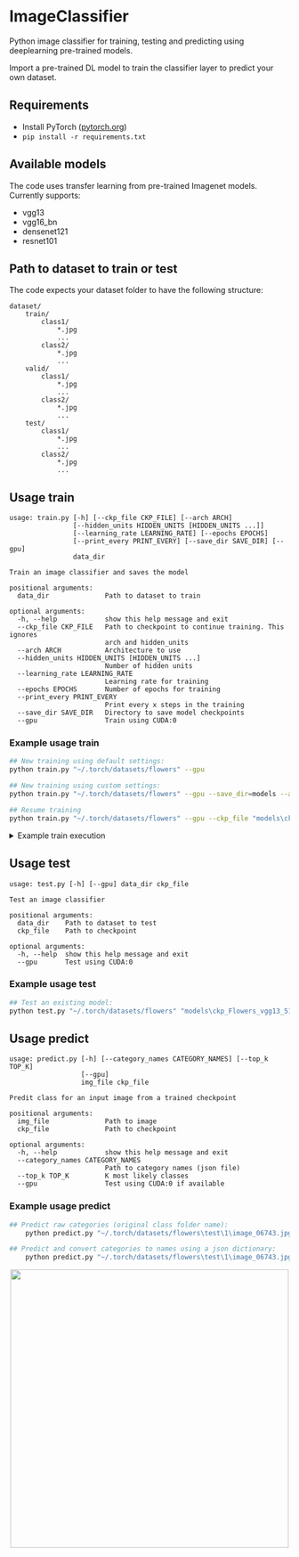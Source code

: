 # ImageClassifier
Python image classifier for training, testing and predicting using deeplearning pre-trained models.

Import a pre-trained DL model to train the classifier layer to predict your own dataset.

## Requirements
- Install PyTorch ([pytorch.org](http://pytorch.org))
- `pip install -r requirements.txt`

## Available models
The code uses transfer learning from pre-trained Imagenet models. Currently supports:
- vgg13
- vgg16_bn
- densenet121
- resnet101

## Path to dataset to train or test
The code expects your dataset folder to have the following structure:

	dataset/
		train/
			class1/
				*.jpg
				...
			class2/
				*.jpg
				...
		valid/
			class1/
				*.jpg
				...
			class2/
				*.jpg
				...
		test/
			class1/
				*.jpg
				...
			class2/
				*.jpg
				...

## Usage train
```
usage: train.py [-h] [--ckp_file CKP_FILE] [--arch ARCH]
                [--hidden_units HIDDEN_UNITS [HIDDEN_UNITS ...]]
                [--learning_rate LEARNING_RATE] [--epochs EPOCHS]
                [--print_every PRINT_EVERY] [--save_dir SAVE_DIR] [--gpu]
                data_dir

Train an image classifier and saves the model

positional arguments:
  data_dir              Path to dataset to train

optional arguments:
  -h, --help            show this help message and exit
  --ckp_file CKP_FILE   Path to checkpoint to continue training. This ignores
                        arch and hidden_units
  --arch ARCH           Architecture to use
  --hidden_units HIDDEN_UNITS [HIDDEN_UNITS ...]
                        Number of hidden units
  --learning_rate LEARNING_RATE
                        Learning rate for training
  --epochs EPOCHS       Number of epochs for training
  --print_every PRINT_EVERY
                        Print every x steps in the training
  --save_dir SAVE_DIR   Directory to save model checkpoints
  --gpu                 Train using CUDA:0
```
### Example usage train
```bash
## New training using default settings:
python train.py "~/.torch/datasets/flowers" --gpu

## New training using custom settings:
python train.py "~/.torch/datasets/flowers" --gpu --save_dir=models --arch=vgg13 --learning_rate=0.001 --hidden_units 512 256 --epochs 10 

## Resume training
python train.py "~/.torch/datasets/flowers" --gpu --ckp_file "models\ckp_Flowers_vgg13_512_256_0.0001_20_best.pth" --epoch 10
```
<details>
  <summary>Example train execution</summary>
  <!-- have to be followed by an empty line! -->
	Note that time indicates validation time/last training steps time/remaining time

	python train.py "~/.torch/datasets/flowers" --save_dir=models --arch=vgg13 --learning_rate=0.001 --hidden_units 512 256 --epochs 10 --gpu

	Loading dataset Flowers from ~/.torch/datasets/flowers
	##############################
	Creating model: vgg13 with hidden_units: 512 256 and nclass: 102
	VGG(
	  (features): Sequential(
		(0): Conv2d(3, 64, kernel_size=(3, 3), stride=(1, 1), padding=(1, 1))
		(1): ReLU(inplace)
		(2): Conv2d(64, 64, kernel_size=(3, 3), stride=(1, 1), padding=(1, 1))
		(3): ReLU(inplace)
		(4): MaxPool2d(kernel_size=2, stride=2, padding=0, dilation=1, ceil_mode=False)
		(5): Conv2d(64, 128, kernel_size=(3, 3), stride=(1, 1), padding=(1, 1))
		(6): ReLU(inplace)
		(7): Conv2d(128, 128, kernel_size=(3, 3), stride=(1, 1), padding=(1, 1))
		(8): ReLU(inplace)
		(9): MaxPool2d(kernel_size=2, stride=2, padding=0, dilation=1, ceil_mode=False)
		(10): Conv2d(128, 256, kernel_size=(3, 3), stride=(1, 1), padding=(1, 1))
		(11): ReLU(inplace)
		(12): Conv2d(256, 256, kernel_size=(3, 3), stride=(1, 1), padding=(1, 1))
		(13): ReLU(inplace)
		(14): MaxPool2d(kernel_size=2, stride=2, padding=0, dilation=1, ceil_mode=False)
		(15): Conv2d(256, 512, kernel_size=(3, 3), stride=(1, 1), padding=(1, 1))
		(16): ReLU(inplace)
		(17): Conv2d(512, 512, kernel_size=(3, 3), stride=(1, 1), padding=(1, 1))
		(18): ReLU(inplace)
		(19): MaxPool2d(kernel_size=2, stride=2, padding=0, dilation=1, ceil_mode=False)
		(20): Conv2d(512, 512, kernel_size=(3, 3), stride=(1, 1), padding=(1, 1))
		(21): ReLU(inplace)
		(22): Conv2d(512, 512, kernel_size=(3, 3), stride=(1, 1), padding=(1, 1))
		(23): ReLU(inplace)
		(24): MaxPool2d(kernel_size=2, stride=2, padding=0, dilation=1, ceil_mode=False)
	  )
	  (avgpool): AdaptiveAvgPool2d(output_size=(7, 7))
	  (classifier): Sequential(
		(fc1): Linear(in_features=25088, out_features=512, bias=True)
		(relu1): ReLU()
		(drop1): Dropout(p=0.2)
		(fc2): Linear(in_features=512, out_features=256, bias=True)
		(relu2): ReLU()
		(drop2): Dropout(p=0.2)
		(fc3): Linear(in_features=256, out_features=102, bias=True)
	  )
	)
	##############################
	Optimizer:
	 Adam (
	Parameter Group 0
		amsgrad: False
		betas: (0.9, 0.999)
		eps: 1e-08
		lr: 0.001
		weight_decay: 0
	)
	##############################
	Training 10 epoch using cuda:0
	Epoch: 1/10..  Step: 10/205..  Train Loss: 4.771..  Valid Loss: 4.423..  Valid Accuracy: 0.073..  Time: 37s/54s/184m49s
	Epoch: 1/10..  Step: 20/205..  Train Loss: 4.325..  Valid Loss: 4.089..  Valid Accuracy: 0.175..  Time: 46s/63s/213m31s
	Epoch: 1/10..  Step: 30/205..  Train Loss: 4.180..  Valid Loss: 3.774..  Valid Accuracy: 0.233..  Time: 51s/73s/246m53s
	Epoch: 1/10..  Step: 40/205..  Train Loss: 3.945..  Valid Loss: 3.420..  Valid Accuracy: 0.284..  Time: 49s/70s/236m19s
	Epoch: 1/10..  Step: 50/205..  Train Loss: 3.733..  Valid Loss: 3.055..  Valid Accuracy: 0.314..  Time: 48s/68s/229m55s
	Epoch: 1/10..  Step: 60/205..  Train Loss: 3.560..  Valid Loss: 2.739..  Valid Accuracy: 0.369..  Time: 49s/70s/234m11s
	Epoch: 1/10..  Step: 70/205..  Train Loss: 3.015..  Valid Loss: 2.480..  Valid Accuracy: 0.428..  Time: 50s/70s/233m1s
	Epoch: 1/10..  Step: 80/205..  Train Loss: 2.952..  Valid Loss: 2.167..  Valid Accuracy: 0.477..  Time: 61s/83s/273m48s
	Epoch: 1/10..  Step: 90/205..  Train Loss: 2.670..  Valid Loss: 1.964..  Valid Accuracy: 0.507..  Time: 51s/72s/237m49s
	Epoch: 1/10..  Step: 100/205..  Train Loss: 2.701..  Valid Loss: 1.768..  Valid Accuracy: 0.542..  Time: 50s/71s/233m5s
	Epoch: 1/10..  Step: 110/205..  Train Loss: 2.499..  Valid Loss: 1.661..  Valid Accuracy: 0.562..  Time: 47s/67s/218m34s
	Epoch: 1/10..  Step: 120/205..  Train Loss: 2.363..  Valid Loss: 1.597..  Valid Accuracy: 0.588..  Time: 48s/68s/220m51s
	Epoch: 1/10..  Step: 130/205..  Train Loss: 2.283..  Valid Loss: 1.577..  Valid Accuracy: 0.595..  Time: 47s/68s/219m6s
	Epoch: 1/10..  Step: 140/205..  Train Loss: 2.204..  Valid Loss: 1.461..  Valid Accuracy: 0.601..  Time: 47s/68s/217m20s
	Epoch: 1/10..  Step: 150/205..  Train Loss: 2.193..  Valid Loss: 1.388..  Valid Accuracy: 0.647..  Time: 47s/68s/217m2s
	Epoch: 1/10..  Step: 160/205..  Train Loss: 2.152..  Valid Loss: 1.393..  Valid Accuracy: 0.628..  Time: 46s/68s/214m52s
	Epoch: 1/10..  Step: 170/205..  Train Loss: 2.009..  Valid Loss: 1.162..  Valid Accuracy: 0.678..  Time: 48s/69s/217m7s
	Epoch: 1/10..  Step: 180/205..  Train Loss: 1.883..  Valid Loss: 1.146..  Valid Accuracy: 0.680..  Time: 44s/66s/206m26s
	Epoch: 1/10..  Step: 190/205..  Train Loss: 2.013..  Valid Loss: 1.210..  Valid Accuracy: 0.681..  Time: 47s/68s/210m58s
	Epoch: 1/10..  Step: 200/205..  Train Loss: 1.987..  Valid Loss: 1.182..  Valid Accuracy: 0.685..  Time: 48s/68s/210m14s
	Epoch: 1/10..  Step: 205/205..  Train Loss: 1.870..  Valid Loss: 1.085..  Valid Accuracy: 0.707..  Time: 47s/57s/316m33s
	Checkpoint saved: models\ckp_Flowers_vgg13_512_256_0.001_last.pth
	Checkpoint saved: models\ckp_Flowers_vgg13_512_256_0.001_best.pth
	Epoch: 2/10..  Step: 10/205..  Train Loss: 1.649..  Valid Loss: 1.094..  Valid Accuracy: 0.692..  Time: 50s/69s/212m54s
	Epoch: 2/10..  Step: 20/205..  Train Loss: 1.667..  Valid Loss: 1.061..  Valid Accuracy: 0.714..  Time: 45s/64s/196m44s
	Epoch: 2/10..  Step: 30/205..  Train Loss: 1.516..  Valid Loss: 1.033..  Valid Accuracy: 0.731..  Time: 47s/67s/204m42s
	Epoch: 2/10..  Step: 40/205..  Train Loss: 1.836..  Valid Loss: 0.989..  Valid Accuracy: 0.718..  Time: 49s/69s/208m30s
	Epoch: 2/10..  Step: 50/205..  Train Loss: 1.634..  Valid Loss: 1.083..  Valid Accuracy: 0.699..  Time: 47s/67s/201m9s
	Epoch: 2/10..  Step: 60/205..  Train Loss: 1.514..  Valid Loss: 0.903..  Valid Accuracy: 0.730..  Time: 47s/67s/201m49s
	Epoch: 2/10..  Step: 70/205..  Train Loss: 1.567..  Valid Loss: 1.036..  Valid Accuracy: 0.706..  Time: 47s/67s/200m45s
	Epoch: 2/10..  Step: 80/205..  Train Loss: 1.513..  Valid Loss: 0.972..  Valid Accuracy: 0.716..  Time: 48s/68s/201m39s
	Epoch: 2/10..  Step: 90/205..  Train Loss: 1.563..  Valid Loss: 0.869..  Valid Accuracy: 0.748..  Time: 46s/66s/194m20s
	Epoch: 2/10..  Step: 100/205..  Train Loss: 1.577..  Valid Loss: 0.919..  Valid Accuracy: 0.741..  Time: 44s/65s/189m37s
	Epoch: 2/10..  Step: 110/205..  Train Loss: 1.628..  Valid Loss: 0.863..  Valid Accuracy: 0.764..  Time: 47s/68s/196m55s
	Epoch: 2/10..  Step: 120/205..  Train Loss: 1.494..  Valid Loss: 0.879..  Valid Accuracy: 0.755..  Time: 48s/67s/193m31s
	Epoch: 2/10..  Step: 130/205..  Train Loss: 1.505..  Valid Loss: 0.829..  Valid Accuracy: 0.776..  Time: 46s/65s/187m33s
	Epoch: 2/10..  Step: 140/205..  Train Loss: 1.490..  Valid Loss: 0.788..  Valid Accuracy: 0.783..  Time: 49s/68s/193m23s
	Epoch: 2/10..  Step: 150/205..  Train Loss: 1.486..  Valid Loss: 0.788..  Valid Accuracy: 0.779..  Time: 47s/67s/191m32s
	Epoch: 2/10..  Step: 160/205..  Train Loss: 1.517..  Valid Loss: 0.787..  Valid Accuracy: 0.770..  Time: 48s/67s/188m50s
	Epoch: 2/10..  Step: 170/205..  Train Loss: 1.432..  Valid Loss: 0.820..  Valid Accuracy: 0.777..  Time: 47s/66s/186m12s
	Epoch: 2/10..  Step: 180/205..  Train Loss: 1.386..  Valid Loss: 0.766..  Valid Accuracy: 0.784..  Time: 46s/66s/185m0s
	Epoch: 2/10..  Step: 190/205..  Train Loss: 1.434..  Valid Loss: 0.722..  Valid Accuracy: 0.802..  Time: 48s/67s/185m57s
	Epoch: 2/10..  Step: 200/205..  Train Loss: 1.262..  Valid Loss: 0.743..  Valid Accuracy: 0.794..  Time: 46s/66s/181m23s
	Epoch: 2/10..  Step: 205/205..  Train Loss: 1.447..  Valid Loss: 0.715..  Valid Accuracy: 0.797..  Time: 48s/58s/277m53s
	Checkpoint saved: models\ckp_Flowers_vgg13_512_256_0.001_last.pth
	Checkpoint saved: models\ckp_Flowers_vgg13_512_256_0.001_best.pth
	Epoch: 3/10..  Step: 10/205..  Train Loss: 1.104..  Valid Loss: 0.742..  Valid Accuracy: 0.789..  Time: 45s/63s/173m35s
	Epoch: 3/10..  Step: 20/205..  Train Loss: 1.323..  Valid Loss: 0.711..  Valid Accuracy: 0.803..  Time: 47s/68s/185m19s
	Epoch: 3/10..  Step: 30/205..  Train Loss: 1.349..  Valid Loss: 0.843..  Valid Accuracy: 0.769..  Time: 47s/67s/179m54s
	Epoch: 3/10..  Step: 40/205..  Train Loss: 1.230..  Valid Loss: 0.701..  Valid Accuracy: 0.798..  Time: 46s/66s/178m15s
	Epoch: 3/10..  Step: 50/205..  Train Loss: 1.109..  Valid Loss: 0.767..  Valid Accuracy: 0.788..  Time: 48s/65s/172m35s
	Epoch: 3/10..  Step: 60/205..  Train Loss: 1.454..  Valid Loss: 0.731..  Valid Accuracy: 0.792..  Time: 46s/65s/172m9s
	Epoch: 3/10..  Step: 70/205..  Train Loss: 1.274..  Valid Loss: 0.663..  Valid Accuracy: 0.829..  Time: 49s/67s/176m38s
	Epoch: 3/10..  Step: 80/205..  Train Loss: 1.136..  Valid Loss: 0.651..  Valid Accuracy: 0.837..  Time: 47s/66s/172m42s
	Epoch: 3/10..  Step: 90/205..  Train Loss: 1.048..  Valid Loss: 0.686..  Valid Accuracy: 0.815..  Time: 47s/67s/175m19s
	Epoch: 3/10..  Step: 100/205..  Train Loss: 1.304..  Valid Loss: 0.656..  Valid Accuracy: 0.824..  Time: 47s/66s/171m50s
	Epoch: 3/10..  Step: 110/205..  Train Loss: 1.116..  Valid Loss: 0.645..  Valid Accuracy: 0.819..  Time: 48s/70s/178m43s
	Epoch: 3/10..  Step: 120/205..  Train Loss: 1.264..  Valid Loss: 0.670..  Valid Accuracy: 0.814..  Time: 47s/66s/169m25s
	Epoch: 3/10..  Step: 130/205..  Train Loss: 1.206..  Valid Loss: 0.651..  Valid Accuracy: 0.836..  Time: 46s/66s/168m0s
	Epoch: 3/10..  Step: 140/205..  Train Loss: 1.230..  Valid Loss: 0.606..  Valid Accuracy: 0.832..  Time: 45s/63s/157m30s
	Epoch: 3/10..  Step: 150/205..  Train Loss: 1.229..  Valid Loss: 0.724..  Valid Accuracy: 0.801..  Time: 48s/67s/166m52s
	Epoch: 3/10..  Step: 160/205..  Train Loss: 1.341..  Valid Loss: 0.631..  Valid Accuracy: 0.813..  Time: 48s/67s/165m59s
	Epoch: 3/10..  Step: 170/205..  Train Loss: 1.379..  Valid Loss: 0.596..  Valid Accuracy: 0.828..  Time: 48s/67s/165m38s
	Epoch: 3/10..  Step: 180/205..  Train Loss: 1.236..  Valid Loss: 0.570..  Valid Accuracy: 0.851..  Time: 44s/62s/151m59s
	Epoch: 3/10..  Step: 190/205..  Train Loss: 1.109..  Valid Loss: 0.587..  Valid Accuracy: 0.837..  Time: 47s/68s/164m42s
	Epoch: 3/10..  Step: 200/205..  Train Loss: 1.283..  Valid Loss: 0.633..  Valid Accuracy: 0.837..  Time: 48s/66s/159m28s
	Epoch: 3/10..  Step: 205/205..  Train Loss: 1.411..  Valid Loss: 0.648..  Valid Accuracy: 0.836..  Time: 54s/63s/259m33s
	Checkpoint saved: models\ckp_Flowers_vgg13_512_256_0.001_last.pth
	Checkpoint saved: models\ckp_Flowers_vgg13_512_256_0.001_best.pth
	Epoch: 4/10..  Step: 10/205..  Train Loss: 1.170..  Valid Loss: 0.601..  Valid Accuracy: 0.822..  Time: 48s/68s/162m18s
	Epoch: 4/10..  Step: 20/205..  Train Loss: 1.165..  Valid Loss: 0.570..  Valid Accuracy: 0.843..  Time: 46s/64s/151m31s
	Epoch: 4/10..  Step: 30/205..  Train Loss: 1.022..  Valid Loss: 0.594..  Valid Accuracy: 0.842..  Time: 47s/66s/155m45s
	Epoch: 4/10..  Step: 40/205..  Train Loss: 1.105..  Valid Loss: 0.645..  Valid Accuracy: 0.823..  Time: 47s/67s/156m41s
	Epoch: 4/10..  Step: 50/205..  Train Loss: 1.120..  Valid Loss: 0.622..  Valid Accuracy: 0.838..  Time: 47s/66s/154m38s
	Epoch: 4/10..  Step: 60/205..  Train Loss: 1.049..  Valid Loss: 0.623..  Valid Accuracy: 0.835..  Time: 46s/66s/153m14s
	Epoch: 4/10..  Step: 70/205..  Train Loss: 1.074..  Valid Loss: 0.611..  Valid Accuracy: 0.834..  Time: 47s/67s/153m45s
	Epoch: 4/10..  Step: 80/205..  Train Loss: 1.215..  Valid Loss: 0.594..  Valid Accuracy: 0.837..  Time: 54s/73s/165m31s
	Epoch: 4/10..  Step: 90/205..  Train Loss: 1.250..  Valid Loss: 0.646..  Valid Accuracy: 0.825..  Time: 50s/71s/159m48s
	Epoch: 4/10..  Step: 100/205..  Train Loss: 0.999..  Valid Loss: 0.599..  Valid Accuracy: 0.832..  Time: 50s/68s/152m59s
	Epoch: 4/10..  Step: 110/205..  Train Loss: 1.102..  Valid Loss: 0.561..  Valid Accuracy: 0.845..  Time: 50s/70s/156m42s
	Epoch: 4/10..  Step: 120/205..  Train Loss: 1.031..  Valid Loss: 0.600..  Valid Accuracy: 0.824..  Time: 51s/69s/153m17s
	Epoch: 4/10..  Step: 130/205..  Train Loss: 1.085..  Valid Loss: 0.534..  Valid Accuracy: 0.842..  Time: 51s/70s/153m44s
	Epoch: 4/10..  Step: 140/205..  Train Loss: 1.052..  Valid Loss: 0.573..  Valid Accuracy: 0.833..  Time: 51s/70s/151m36s
	Epoch: 4/10..  Step: 150/205..  Train Loss: 1.015..  Valid Loss: 0.540..  Valid Accuracy: 0.844..  Time: 50s/70s/150m11s
	Epoch: 4/10..  Step: 160/205..  Train Loss: 1.128..  Valid Loss: 0.552..  Valid Accuracy: 0.844..  Time: 52s/72s/154m1s
	Epoch: 4/10..  Step: 170/205..  Train Loss: 1.155..  Valid Loss: 0.564..  Valid Accuracy: 0.852..  Time: 49s/68s/144m19s
	Epoch: 4/10..  Step: 180/205..  Train Loss: 1.067..  Valid Loss: 0.511..  Valid Accuracy: 0.852..  Time: 50s/72s/152m20s
	Epoch: 4/10..  Step: 190/205..  Train Loss: 1.113..  Valid Loss: 0.555..  Valid Accuracy: 0.852..  Time: 51s/67s/140m51s
	Epoch: 4/10..  Step: 200/205..  Train Loss: 1.253..  Valid Loss: 0.592..  Valid Accuracy: 0.830..  Time: 49s/70s/145m34s
	Epoch: 4/10..  Step: 205/205..  Train Loss: 1.107..  Valid Loss: 0.594..  Valid Accuracy: 0.824..  Time: 47s/58s/198m13s
	Checkpoint saved: models\ckp_Flowers_vgg13_512_256_0.001_last.pth
	Checkpoint saved: models\ckp_Flowers_vgg13_512_256_0.001_best.pth
	Epoch: 5/10..  Step: 10/205..  Train Loss: 1.235..  Valid Loss: 0.614..  Valid Accuracy: 0.840..  Time: 51s/70s/144m16s
	Epoch: 5/10..  Step: 20/205..  Train Loss: 1.038..  Valid Loss: 0.535..  Valid Accuracy: 0.854..  Time: 49s/69s/140m49s
	Epoch: 5/10..  Step: 30/205..  Train Loss: 1.050..  Valid Loss: 0.554..  Valid Accuracy: 0.854..  Time: 51s/71s/142m28s
	Epoch: 5/10..  Step: 40/205..  Train Loss: 1.328..  Valid Loss: 0.601..  Valid Accuracy: 0.848..  Time: 49s/69s/138m27s
	Epoch: 5/10..  Step: 50/205..  Train Loss: 0.883..  Valid Loss: 0.560..  Valid Accuracy: 0.844..  Time: 49s/71s/140m15s
	Epoch: 5/10..  Step: 60/205..  Train Loss: 0.997..  Valid Loss: 0.522..  Valid Accuracy: 0.851..  Time: 48s/69s/134m41s
	Epoch: 5/10..  Step: 70/205..  Train Loss: 1.072..  Valid Loss: 0.562..  Valid Accuracy: 0.842..  Time: 50s/70s/135m41s
	Epoch: 5/10..  Step: 80/205..  Train Loss: 1.019..  Valid Loss: 0.523..  Valid Accuracy: 0.863..  Time: 49s/69s/132m24s
	Epoch: 5/10..  Step: 90/205..  Train Loss: 1.018..  Valid Loss: 0.555..  Valid Accuracy: 0.856..  Time: 51s/72s/137m58s
	Epoch: 5/10..  Step: 100/205..  Train Loss: 1.150..  Valid Loss: 0.522..  Valid Accuracy: 0.863..  Time: 50s/72s/135m56s
	Epoch: 5/10..  Step: 110/205..  Train Loss: 1.047..  Valid Loss: 0.534..  Valid Accuracy: 0.858..  Time: 51s/72s/134m24s
	Epoch: 5/10..  Step: 120/205..  Train Loss: 1.084..  Valid Loss: 0.524..  Valid Accuracy: 0.863..  Time: 51s/71s/132m38s
	Epoch: 5/10..  Step: 130/205..  Train Loss: 0.989..  Valid Loss: 0.540..  Valid Accuracy: 0.857..  Time: 55s/78s/143m12s
	Epoch: 5/10..  Step: 140/205..  Train Loss: 1.191..  Valid Loss: 0.536..  Valid Accuracy: 0.857..  Time: 53s/70s/128m33s
	Epoch: 5/10..  Step: 150/205..  Train Loss: 0.976..  Valid Loss: 0.522..  Valid Accuracy: 0.858..  Time: 54s/72s/131m1s
	Epoch: 5/10..  Step: 160/205..  Train Loss: 0.905..  Valid Loss: 0.502..  Valid Accuracy: 0.854..  Time: 53s/84s/151m16s
	Epoch: 5/10..  Step: 170/205..  Train Loss: 0.949..  Valid Loss: 0.563..  Valid Accuracy: 0.845..  Time: 49s/70s/123m48s
	Epoch: 5/10..  Step: 180/205..  Train Loss: 1.246..  Valid Loss: 0.575..  Valid Accuracy: 0.860..  Time: 52s/73s/128m6s
	Epoch: 5/10..  Step: 190/205..  Train Loss: 1.141..  Valid Loss: 0.477..  Valid Accuracy: 0.879..  Time: 53s/73s/126m58s
	Epoch: 5/10..  Step: 200/205..  Train Loss: 0.911..  Valid Loss: 0.488..  Valid Accuracy: 0.873..  Time: 52s/72s/123m40s
	Epoch: 5/10..  Step: 205/205..  Train Loss: 0.898..  Valid Loss: 0.483..  Valid Accuracy: 0.871..  Time: 60s/71s/195m19s
	Checkpoint saved: models\ckp_Flowers_vgg13_512_256_0.001_last.pth
	Checkpoint saved: models\ckp_Flowers_vgg13_512_256_0.001_best.pth
	Epoch: 6/10..  Step: 10/205..  Train Loss: 0.943..  Valid Loss: 0.462..  Valid Accuracy: 0.880..  Time: 54s/78s/133m5s
	Epoch: 6/10..  Step: 20/205..  Train Loss: 0.851..  Valid Loss: 0.456..  Valid Accuracy: 0.880..  Time: 52s/74s/124m11s
	Epoch: 6/10..  Step: 30/205..  Train Loss: 0.801..  Valid Loss: 0.497..  Valid Accuracy: 0.875..  Time: 51s/73s/122m38s
	Epoch: 6/10..  Step: 40/205..  Train Loss: 1.110..  Valid Loss: 0.458..  Valid Accuracy: 0.876..  Time: 58s/81s/133m36s
	Epoch: 6/10..  Step: 50/205..  Train Loss: 0.995..  Valid Loss: 0.494..  Valid Accuracy: 0.870..  Time: 51s/75s/122m42s
	Epoch: 6/10..  Step: 60/205..  Train Loss: 1.028..  Valid Loss: 0.534..  Valid Accuracy: 0.863..  Time: 55s/77s/125m17s
	Epoch: 6/10..  Step: 70/205..  Train Loss: 0.996..  Valid Loss: 0.494..  Valid Accuracy: 0.872..  Time: 53s/73s/116m38s
	Epoch: 6/10..  Step: 80/205..  Train Loss: 0.841..  Valid Loss: 0.527..  Valid Accuracy: 0.868..  Time: 50s/74s/117m43s
	Epoch: 6/10..  Step: 90/205..  Train Loss: 1.068..  Valid Loss: 0.486..  Valid Accuracy: 0.874..  Time: 55s/78s/122m8s
	Epoch: 6/10..  Step: 100/205..  Train Loss: 0.883..  Valid Loss: 0.536..  Valid Accuracy: 0.866..  Time: 54s/75s/116m16s
	Epoch: 6/10..  Step: 110/205..  Train Loss: 1.042..  Valid Loss: 0.465..  Valid Accuracy: 0.872..  Time: 61s/84s/128m32s
	Epoch: 6/10..  Step: 120/205..  Train Loss: 0.927..  Valid Loss: 0.499..  Valid Accuracy: 0.869..  Time: 51s/74s/111m54s
	Epoch: 6/10..  Step: 130/205..  Train Loss: 0.867..  Valid Loss: 0.506..  Valid Accuracy: 0.868..  Time: 56s/80s/119m55s
	Epoch: 6/10..  Step: 140/205..  Train Loss: 1.103..  Valid Loss: 0.523..  Valid Accuracy: 0.868..  Time: 52s/75s/111m8s
	Epoch: 6/10..  Step: 150/205..  Train Loss: 1.069..  Valid Loss: 0.502..  Valid Accuracy: 0.870..  Time: 54s/76s/110m50s
	Epoch: 6/10..  Step: 160/205..  Train Loss: 1.063..  Valid Loss: 0.489..  Valid Accuracy: 0.879..  Time: 57s/81s/117m18s
	Epoch: 6/10..  Step: 170/205..  Train Loss: 0.860..  Valid Loss: 0.452..  Valid Accuracy: 0.883..  Time: 49s/71s/102m6s
	Epoch: 6/10..  Step: 180/205..  Train Loss: 0.945..  Valid Loss: 0.437..  Valid Accuracy: 0.886..  Time: 52s/73s/103m19s
	Epoch: 6/10..  Step: 190/205..  Train Loss: 0.979..  Valid Loss: 0.410..  Valid Accuracy: 0.886..  Time: 57s/83s/115m39s
	Epoch: 6/10..  Step: 200/205..  Train Loss: 1.043..  Valid Loss: 0.418..  Valid Accuracy: 0.891..  Time: 49s/71s/98m55s
	Epoch: 6/10..  Step: 205/205..  Train Loss: 0.840..  Valid Loss: 0.415..  Valid Accuracy: 0.903..  Time: 48s/58s/120m44s
	Checkpoint saved: models\ckp_Flowers_vgg13_512_256_0.001_last.pth
	Checkpoint saved: models\ckp_Flowers_vgg13_512_256_0.001_best.pth
<img src="images/ckp_Flowers_vgg13_512_256_0.001.png" width="500"  style="display:block; margin: auto">
</details>

## Usage test
```
usage: test.py [-h] [--gpu] data_dir ckp_file

Test an image classifier

positional arguments:
  data_dir    Path to dataset to test
  ckp_file    Path to checkpoint

optional arguments:
  -h, --help  show this help message and exit
  --gpu       Test using CUDA:0
```
### Example usage test
```bash
## Test an existing model:
python test.py "~/.torch/datasets/flowers" "models\ckp_Flowers_vgg13_512_256_0.0001_20_best.pth"  --gpu
```

## Usage predict
```
usage: predict.py [-h] [--category_names CATEGORY_NAMES] [--top_k TOP_K]
                  [--gpu]
                  img_file ckp_file

Predit class for an input image from a trained checkpoint

positional arguments:
  img_file              Path to image
  ckp_file              Path to checkpoint

optional arguments:
  -h, --help            show this help message and exit
  --category_names CATEGORY_NAMES
                        Path to category names (json file)
  --top_k TOP_K         K most likely classes
  --gpu                 Test using CUDA:0 if available
```
### Example usage predict
```bash
## Predict raw categories (original class folder name):
	python predict.py "~/.torch/datasets/flowers\test\1\image_06743.jpg" "models\ckp_Flowers_vgg13_512_256_0.0001_20_best.pth"  --gpu

## Predict and convert categories to names using a json dictionary:
	python predict.py "~/.torch/datasets/flowers\test\1\image_06743.jpg" "models\ckp_Flowers_vgg13_512_256_0.0001_20_best.pth"  --gpu --category_names "~/.torch/datasets/flowers/cat_to_name.json"
```
<img src="images/predict.png" width="500" style="display:block; margin: auto">

